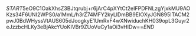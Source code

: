 $START$5eO9C1OakXhsZ3BJtqrubj+r6jArC4pXYtCt2eIFPDFNLzgYjxkMU9AOKzs34F6UNI2WPS0/a1MmL/h3rZ74MFY2kyLlDmBB9EIOXyJGN895ITACM2pwJ0BdWHyssVtAUS605dJoogkyE1UmRxF4wXNwiduchKH039opL3Guyr2eJzzbcHLKy3eBjAkcYUoKIVBr9ZUoVuCy1aOi3vHIDw==$END$